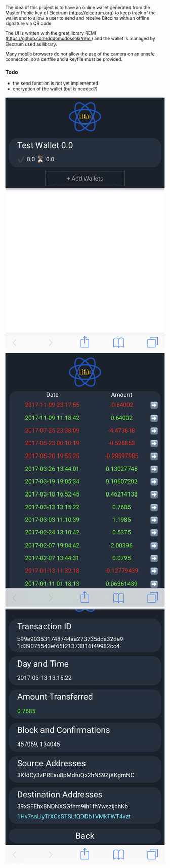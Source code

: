 The idea of this project is to have an online wallet generated from the Master Public key of Electrum (https://electrum.org) to keep track of the wallet and to allow a user to send and receive Bitcoins with an offline signature via QR code.

The UI is written with the great library REMI (https://github.com/dddomodossola/remi) and the wallet is managed by Electrum used as library.

Many mobile browsers do not allow the use of the camera on an unsafe connection, so a certfile and a keyfile must be provided.

### Todo

- the send function is not yet implemented
- encryption of the wallet (but is needed?)

<img src=https://github.com/emanuelelaface/rElectrum/blob/master/screenshots/screen-shot-1.png></img>
<img src=https://github.com/emanuelelaface/rElectrum/blob/master/screenshots/screen-shot-2.png></img>
<img src=https://github.com/emanuelelaface/rElectrum/blob/master/screenshots/screen-shot-3.png></img>
